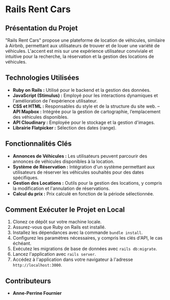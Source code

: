 # Rails Rent Cars

## Présentation du Projet

"Rails Rent Cars" propose une plateforme de location de véhicules, similaire à Airbnb, permettant aux utilisateurs de trouver et de louer une variété de véhicules. L'accent est mis sur une expérience utilisateur conviviale et intuitive pour la recherche, la réservation et la gestion des locations de véhicules.

## Technologies Utilisées

- **Ruby on Rails :** Utilisé pour le backend et la gestion des données.
- **JavaScript (Stimulus) :** Employé pour les interactions dynamiques et l'amélioration de l'expérience utilisateur.
- **CSS et HTML :** Responsables du style et de la structure du site web.
– **API Mapbox :** Intégrée pour la gestion de cartographie, l’emplacement des véhicules disponibles.
- **API Cloudinary :** Employée pour le stockage et la gestion d'images.
- **Librairie Flatpicker :** Sélection des dates (range).

## Fonctionnalités Clés

- **Annonces de Véhicules :** Les utilisateurs peuvent parcourir des annonces de véhicules disponibles à la location.
- **Système de Réservation :** Intégration d'un système permettant aux utilisateurs de réserver les véhicules souhaités pour des dates spécifiques.
- **Gestion des Locations :** Outils pour la gestion des locations, y compris la modification et l'annulation de réservations.
- **Calcul du prix :** Prix calculé en fonction de la période sélectionnée.

## Comment Exécuter le Projet en Local

1. Clonez ce dépôt sur votre machine locale.
2. Assurez-vous que Ruby on Rails est installé.
3. Installez les dépendances avec la commande `bundle install`.
4. Configurez les paramètres nécessaires, y compris les clés d'API, le cas échéant.
5. Exécutez les migrations de base de données avec `rails db:migrate`.
6. Lancez l'application avec `rails server`.
7. Accédez à l'application dans votre navigateur à l'adresse `http://localhost:3000`.

## Contributeurs

- **Anne-Perrine Fournier**
